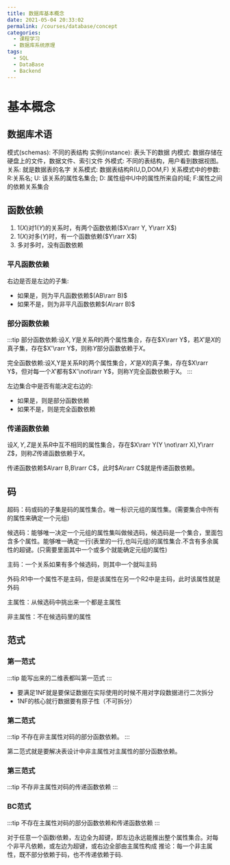 ```yaml
---
title: 数据库基本概念
date: 2021-05-04 20:33:02
permalink: /courses/database/concept
categories:
  - 课程学习
  - 数据库系统原理
tags: 
  - SQL
  - DataBase
  - Backend
---
```


# 基本概念

## 数据库术语

模式(schemas): 不同的表结构
实例(instance): 表头下的数据
内模式: 数据存储在硬盘上的文件，数据文件、索引文件
外模式: 不同的表结构，用户看到数据视图。
关系: 就是数据表的名字
关系模式: 数据表结构R(U,D,DOM,F)
关系模式中的参数: R:关系名; U: 该关系的属性名集合; D: 属性组中U中的属性所来自的域; F:属性之间的依赖关系集合

## 函数依赖

1. 1($X$)对1($Y$)的关系时，有两个函数依赖($X\rarr Y, Y\rarr X$)
2. 1($X$)对多($Y$)时，有一个函数依赖($Y\rarr X$)
3. 多对多时，没有函数依赖

### 平凡函数依赖

右边是否是左边的子集:

- 如果是，则为平凡函数依赖$(AB\rarr B)$
- 如果不是，则为非平凡函数依赖$(A\rarr B)$

### 部分函数依赖

:::tip
部分函数依赖:设$X,Y$是关系$R$的两个属性集合，存在$X\rarr Y$，若$X'$是$X$的真子集，存在$X'\rarr Y$，则称$Y$部分函数依赖于$X$。

完全函数依赖:设X,Y是关系R的两个属性集合，$X'$是$X$的真子集，存在$X\rarr Y$，但对每一个$X'$都有$X'\not\rarr Y$，则称Y完全函数依赖于X。
:::

左边集合中是否有能决定右边的:

- 如果是，则是部分函数依赖
- 如果不是，则是完全函数依赖

### 传递函数依赖

设$X,Y,Z$是关系$R$中互不相同的属性集合，存在$X\rarr Y(Y \not\rarr X),Y\rarr Z$，则称$Z$传递函数依赖于$X$。

传递函数依赖$A\rarr B,B\rarr C$，此时$A\rarr C$就是传递函数依赖。

## 码

超码：码或码的子集是码的属性集合。唯一标识元组的属性集。(需要集合中所有的属性来确定一个元组)

候选码：能够唯一决定一个元组的属性集叫做候选码，候选码是一个集合，里面包含多个属性。能够唯一确定一行(表里的一行,也叫元组)的属性集合.不含有多余属性的超键。(只需要里面其中一个或多个就能确定元组的属性)

主码：一个关系如果有多个候选码，则其中一个就叫主码

外码:R1中一个属性不是主码，但是该属性在另一个R2中是主码，此时该属性就是外码

主属性：从候选码中挑出来一个都是主属性

非主属性：不在候选码里的属性

## 范式

### 第一范式

:::tip
能写出来的二维表都叫第一范式
:::

- 要满足1NF就是要保证数据在实际使用的时候不用对字段数据进行二次拆分
- 1NF的核心就行数据要有原子性（不可拆分）

### 第二范式

:::tip
不存在非主属性对码的部分函数依赖。
:::

第二范式就是要解决表设计中非主属性对主属性的部分函数依赖。

### 第三范式

:::tip
不存非主属性对码的传递函数依赖
:::

### BC范式

:::tip
不存在主属性对码的部分函数依赖和传递函数依赖
:::

对于任意一个函数i依赖，左边全为超键，即左边永远能推出整个属性集合。对每个非平凡依赖，或左边为超键，或右边全部由主属性构成
推论：每一个非主属性，既不部分依赖于码，也不传递依赖于码.
